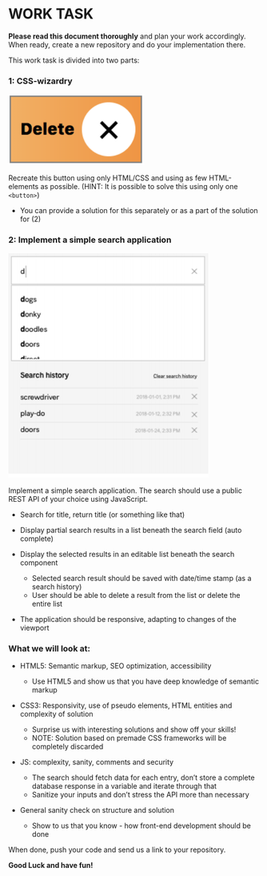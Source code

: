 # WORK TASK #

**Please read this document thoroughly** and plan your work accordingly.
When ready, create a new repository and do your implementation there.

This work task is divided into two parts:
### 1: CSS-wizardry ###
![alt text](https://raw.githubusercontent.com/hmfe/54321/master/button.png)

Recreate this button using only HTML/CSS and using as few HTML-elements as
possible. (HINT: It is possible to solve this using only one `<button>`)

* You can provide a solution for this separately or as a part of the solution for (2)
### 2: Implement a simple search application ###

<img src="https://raw.githubusercontent.com/hmfe/54321/master/search.png" style="width: 400px">

Implement a simple search application. The search should use a public REST API of your
choice using JavaScript.

- Search for title, return title (or something like that)
- Display partial search results in a list beneath the search field (auto complete)
- Display the selected results in an editable list beneath the search component 

  * Selected search result should be saved with date/time stamp (as a
search history)
  * User should be able to delete a result from the list or delete the entire
list

- The application should be responsive, adapting to changes of the viewport

### What we will look at: ###

- HTML5: Semantic markup, SEO optimization, accessibility
   * Use HTML5 and show us that you have deep knowledge of semantic
markup

- CSS3: Responsivity, use of pseudo elements, HTML entities and complexity
of solution
  * Surprise us with interesting solutions and show off your skills!
  * NOTE: Solution based on premade CSS frameworks will be completely discarded

- JS: complexity, sanity, comments and security
  * The search should fetch data for each entry, don’t store a complete
database response in a variable and iterate through that
  * Sanitize your inputs and don’t stress the API more than necessary

- General sanity check on structure and solution
  * Show to us that you know - how front-end development should be
done

When done, push your code and send us a link to your repository.

**Good Luck and have fun!**
